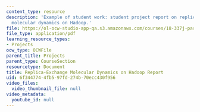 ```yaml
---
content_type: resource
description: 'Example of student work: student project report on replica-exchange
  molecular dynamics on Hadoop.'
file: https://ol-ocw-studio-app-qa.s3.amazonaws.com/courses/18-337j-parallel-computing-fall-2011/6f3447744fb597fd274b70ecc430f956_MIT18_337JF11_Hadoop_rpt.pdf
file_type: application/pdf
learning_resource_types:
- Projects
ocw_type: OCWFile
parent_title: Projects
parent_type: CourseSection
resourcetype: Document
title: Replica-Exchange Molecular Dynamics on Hadoop Report
uid: 6f344774-4fb5-97fd-274b-70ecc430f956
video_files:
  video_thumbnail_file: null
video_metadata:
  youtube_id: null
---
```

